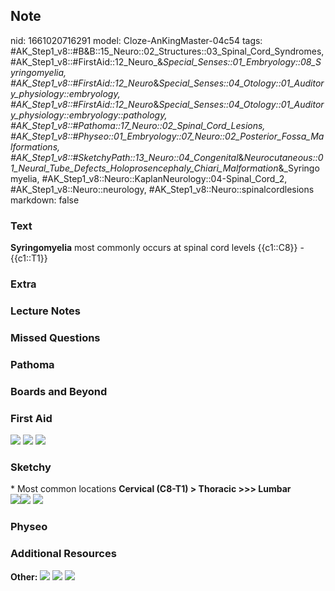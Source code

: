 ## Note
nid: 1661020716291
model: Cloze-AnKingMaster-04c54
tags: #AK_Step1_v8::#B&B::15_Neuro::02_Structures::03_Spinal_Cord_Syndromes, #AK_Step1_v8::#FirstAid::12_Neuro_&_Special_Senses::01_Embryology::08_Syringomyelia, #AK_Step1_v8::#FirstAid::12_Neuro_&_Special_Senses::04_Otology::01_Auditory_physiology::embryology, #AK_Step1_v8::#FirstAid::12_Neuro_&_Special_Senses::04_Otology::01_Auditory_physiology::embryology::pathology, #AK_Step1_v8::#Pathoma::17_Neuro::02_Spinal_Cord_Lesions, #AK_Step1_v8::#Physeo::01_Embryology::07_Neuro::02_Posterior_Fossa_Malformations, #AK_Step1_v8::#SketchyPath::13_Neuro::04_Congenital_&_Neurocutaneous::01_Neural_Tube_Defects_Holoprosencephaly_Chiari_Malformation_&_Syringomyelia, #AK_Step1_v8::Neuro::KaplanNeurology::04-Spinal_Cord_2, #AK_Step1_v8::Neuro::neurology, #AK_Step1_v8::Neuro::spinalcordlesions
markdown: false

### Text
<div>
  <b>Syringomyelia</b> most commonly occurs at spinal cord levels
  {{c1::C8}} - {{c1::T1}}
</div>

### Extra


### Lecture Notes


### Missed Questions


### Pathoma


### Boards and Beyond


### First Aid
<img src="tmpf7WpmG.png"> <img src="tmpplUDyq.png"> <img src= 
"tmpmt1mr1.png">

### Sketchy
<div>
  * Most common locations <b>Cervical (C8-T1) > Thoracic
  >>> Lumbar</b>
</div><img src="Syringomyelia%20C8-T1_1566160514431.jpg"><img src= 
"Screen%20Shot%202020-03-21%20at%204.21.30%20PM.JPG"> <img src= 
"Zoverall%20picture%20(100)_1566160514431_1566160514431.JPG">

### Physeo


### Additional Resources
<b>Other:</b> <img src="tmpe4_7JL.png"> <img src="tmpqv4KhQ.png">
<img src="tmpR7fSIt.png">
